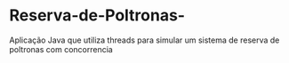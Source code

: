 # Reserva-de-Poltronas-
Aplicação Java que utiliza threads para simular um sistema de reserva de poltronas com concorrencia 

